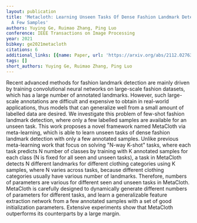 ```yaml
---
layout: publication
title: 'Metacloth: Learning Unseen Tasks Of Dense Fashion Landmark Detection From
  A Few Samples'
authors: Yuying Ge, Ruimao Zhang, Ping Luo
conference: IEEE Transactions on Image Processing
year: 2021
bibkey: ge2021metacloth
citations: 6
additional_links: [{name: Paper, url: 'https://arxiv.org/abs/2112.02763'}]
tags: []
short_authors: Yuying Ge, Ruimao Zhang, Ping Luo
---
```

Recent advanced methods for fashion landmark detection are mainly driven by
training convolutional neural networks on large-scale fashion datasets, which
has a large number of annotated landmarks. However, such large-scale
annotations are difficult and expensive to obtain in real-world applications,
thus models that can generalize well from a small amount of labelled data are
desired. We investigate this problem of few-shot fashion landmark detection,
where only a few labelled samples are available for an unseen task. This work
proposes a novel framework named MetaCloth via meta-learning, which is able to
learn unseen tasks of dense fashion landmark detection with only a few
annotated samples. Unlike previous meta-learning work that focus on solving
"N-way K-shot" tasks, where each task predicts N number of classes by training
with K annotated samples for each class (N is fixed for all seen and unseen
tasks), a task in MetaCloth detects N different landmarks for different
clothing categories using K samples, where N varies across tasks, because
different clothing categories usually have various number of landmarks.
Therefore, numbers of parameters are various for different seen and unseen
tasks in MetaCloth. MetaCloth is carefully designed to dynamically generate
different numbers of parameters for different tasks, and learn a generalizable
feature extraction network from a few annotated samples with a set of good
initialization parameters. Extensive experiments show that MetaCloth
outperforms its counterparts by a large margin.